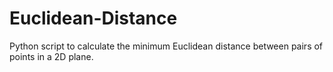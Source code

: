 # Euclidean-Distance
Python script to calculate the minimum Euclidean distance between pairs of points in a 2D plane.
